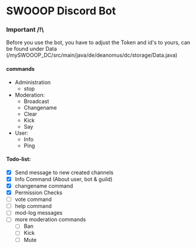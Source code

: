 # SWOOOP Discord Bot

### Important /!\
Before you use the bot, you have to adjust the Token and id's to yours, can be found under Data
(/mySWOOOP_DC/src/main/java/de/deanomus/dc/storage/Data.java)


#### commands

 - Administration
    - stop
 - Moderation:
    - Broadcast
    - Changename
    - Clear
    - Kick
    - Say
 - User:
    - Info
    - Ping
    
    
#### Todo-list:

- [x] Send message to new created channels
- [x] Info Command (About user, bot & guild)
- [x] changename command
- [x] Permission Checks
- [ ] vote command
- [ ] help command
- [ ] mod-log messages
- [ ] more moderation commands
    - [ ] Ban
    - [ ] Kick
    - [ ] Mute